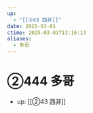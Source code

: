 ```yaml
---
up:
  - "[[②43 西非]]"
date: 2025-03-01
ctime: 2025-03-01T13:16:13
aliases:
  - 多哥
---
```


# ②444 多哥

- up: [[②43 西非]]
